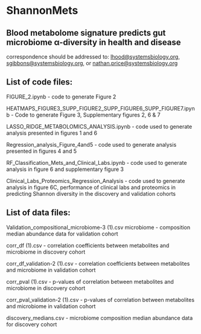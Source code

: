 # ShannonMets
Blood metabolome signature predicts gut microbiome α-diversity in health and disease
-------------------------------------------------------------------------------------------
correspondence should be addressed to:  lhood@systemsbiology.org, sgibbons@systemsbiology.org, or nathan.price@systemsbiology.org 



List of code files:
--------------------


FIGURE_2.ipynb -  code to generate Figure 2 

HEATMAPS_FIGURE3_SUPP_FIGURE2_SUPP_FIGURE6_SUPP_FIGURE7.ipynb -	Code to generate Figure 3, Supplementary figures 2, 6 & 7 

LASSO_RIDGE_METABOLOMICS_ANALYSIS.ipynb - code used to generate analysis presented in figures 1 and 6 

Regression_analysis_Figure_4and5 - code used to generate analysis presented in figures 4 and 5

RF_Classification_Mets_and_Clinical_Labs.ipynb	- code used to generate analysis in figure 6 and supplementary figure 3

Clinical_Labs_Proteomics_Regression_Analysis - code used to generate analysis in figure 6C, performance of clinical labs and proteomics in predicting Shannon diversity in the discovery and validation cohorts


List of data files:
-------------------

Validation_compositional_microbiome-3 (1).csv	microbiome -  composition median abundance data for validation cohort 

corr_df (1).csv -	correlation coefficients between metabolites and microbiome in discovery cohort 

corr_df_validation-2 (1).csv -	correlation coefficients between metabolites and microbiome in validation cohort 

corr_pval (1).csv	- p-values of correlation between metabolites and microbiome in discovery cohort

corr_pval_validation-2 (1).csv -	p-values of correlation between metabolites and microbiome in validation cohort 

discovery_medians.csv -	microbiome composition median abundance data for discovery cohort 



